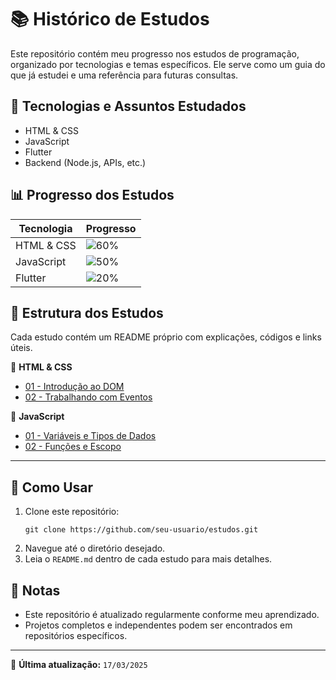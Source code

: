 # 📚 Histórico de Estudos

Este repositório contém meu progresso nos estudos de programação, organizado por tecnologias e temas específicos. Ele serve como um guia do que já estudei e uma referência para futuras consultas.

## 🚀 Tecnologias e Assuntos Estudados
- HTML & CSS
- JavaScript
- Flutter
- Backend (Node.js, APIs, etc.)

## 📊 Progresso dos Estudos

| Tecnologia  | Progresso |
|-------------|----------|
| HTML & CSS  | ![60%](https://progress-bar.dev/60) |
| JavaScript  | ![50%](https://progress-bar.dev/50) |
| Flutter     | ![20%](https://progress-bar.dev/20) |

## 📂 Estrutura dos Estudos
Cada estudo contém um README próprio com explicações, códigos e links úteis.

📌 **HTML & CSS**
- [01 - Introdução ao DOM](./HTML_CSS/01-DOM_Introducao/)
- [02 - Trabalhando com Eventos](./HTML_CSS/02-DOM_TrabalhandoComEventos/)

📌 **JavaScript**
- [01 - Variáveis e Tipos de Dados](./JavaScript/01-Variaveis_TiposDeDados/)
- [02 - Funções e Escopo](./JavaScript/02-Funcoes_Escopo/)

---

## 📌 Como Usar
1. Clone este repositório:  
   ```
   git clone https://github.com/seu-usuario/estudos.git
   ```
2. Navegue até o diretório desejado.
3. Leia o `README.md` dentro de cada estudo para mais detalhes.

## 📝 Notas
- Este repositório é atualizado regularmente conforme meu aprendizado.
- Projetos completos e independentes podem ser encontrados em repositórios específicos.

---

📌 **Última atualização:** `17/03/2025`

